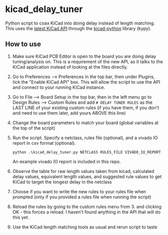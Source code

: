 # kicad_delay_tuner
Python script to coax KiCad into doing delay instead of length matching. This uses the [latest KiCad API](https://dev-docs.kicad.org/en/apis-and-binding/ipc-api/index.html) through the [kicad-python](https://docs.kicad.org/kicad-python-main/index.html) library (kypy).

## How to use
1. Make sure KiCad PCB Editor is open to the board you are doing delay tuning/analysis on. This is a requirement of the new API, as it talks to the KiCad application instead of looking at the files directly.
2. Go to Preferences --> Preferences in the top bar, then under Plugins, tick the "Enable KiCad API" box. This will allow the script to use the API and connect to your running KiCad instance.
3. Go to File --> Board Setup in the top bar, then in the left menu go to Design Rules --> Custom Rules and add `# DELAY TUNER RULES` as the LAST LINE of your existing custom rules (if you have them, if you don't and need to use them later, add yours ABOVE this line)
4. Change the board parameters to match your board (global variables at the top of the script)   
5. Run the script. Specify a netclass, rules file (optional), and a vivado IO report in csv format (optional). 

   `python .\kicad_delay_tuner.py NETCLASS RULES_FILE VIVADO_IO_REPORT`  

   An example vivado IO report is included in this repo.
   
6. Observe the table for raw length values taken from kicad, calculated delay values, equivalent length values, and suggested rule values to get KiCad to target the longest delay in the netclass
7. Choose if you want to write the new rules to your rules file when prompted (only if you provided a rules file when running the script)
8. Reload the rules by going to the custom rules menu from 3. and clicking OK - this forces a reload. I haven't found anything in the API that will do this yet.
9. Use the KiCad length matching tools as usual and rerun script to taste
